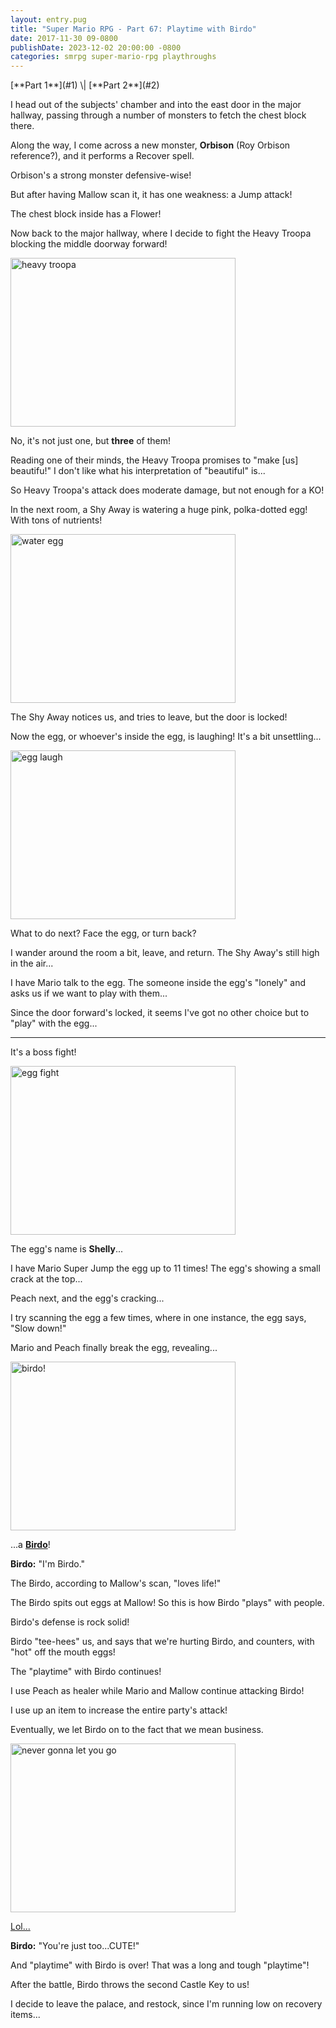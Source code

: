 ```yaml
---
layout: entry.pug
title: "Super Mario RPG - Part 67: Playtime with Birdo"
date: 2017-11-30 09-0800
publishDate: 2023-12-02 20:00:00 -0800
categories: smrpg super-mario-rpg playthroughs
---
```


<p class="entry-partination" markdown="1">[**Part 1**](#1) \| [**Part 2**](#2)</p>

<a name="1"></a>

I head out of the subjects' chamber and into the east door in the major hallway, passing through a number of monsters to fetch the chest block there.

Along the way, I come across a new monster, **Orbison** (Roy Orbison reference?), and it performs a Recover spell.

Orbison's a strong monster defensive-wise!

But after having Mallow scan it, it has one weakness: a Jump attack!

The chest block inside has a Flower!

Now back to the major hallway, where I decide to fight the Heavy Troopa blocking the middle doorway forward!

<img src="https://i.imgur.com/2QcYh59.png" alt="heavy troopa" width="360" height="270" id="liveblog" />

No, it's not just one, but **three** of them!

Reading one of their minds, the Heavy Troopa promises to "make [us] beautifu!" I don't like what his interpretation of "beautiful" is...

So Heavy Troopa's attack does moderate damage, but not enough for a KO!

In the next room, a Shy Away is watering a huge pink, polka-dotted egg! With tons of nutrients!

<img src="https://i.imgur.com/VcKKmFS.png" alt="water egg" width="360" height="270" id="liveblog" />

The Shy Away notices us, and tries to leave, but the door is locked!

Now the egg, or whoever's inside the egg, is laughing! It's a bit unsettling...

<img src="https://i.imgur.com/9iO3DcM.png" alt="egg laugh" width="360" height="270" id="liveblog" />

What to do next? Face the egg, or turn back?

I wander around the room a bit, leave, and return. The Shy Away's still high in the air...

I have Mario talk to the egg. The someone inside the egg's "lonely" and asks us if we want to play with them...

Since the door forward's locked, it seems I've got no other choice but to "play" with the egg...

<a name="2"></a>

---

It's a boss fight!

<img src="https://i.imgur.com/h9hunjL.png" alt="egg fight" width="360" height="270" id="liveblog" />

The egg's name is **Shelly**...

I have Mario Super Jump the egg up to 11 times! The egg's showing a small crack at the top...

Peach next, and the egg's cracking...

I try scanning the egg a few times, where in one instance, the egg says, "Slow down!"

Mario and Peach finally break the egg, revealing...

<img src="https://i.imgur.com/b5IUG8p.png" alt="birdo!" width="360" height="270" id="liveblog" />

...a [**Birdo**](https://www.mariowiki.com/Birdo)!

**Birdo:** "I'm Birdo."

The Birdo, according to Mallow's scan, "loves life!"

The Birdo spits out eggs at Mallow! So this is how Birdo "plays" with people.

Birdo's defense is rock solid!

Birdo "tee-hees" us, and says that we're hurting Birdo, and counters, with "hot" off the mouth eggs!

The "playtime" with Birdo continues!

I use Peach as healer while Mario and Mallow continue attacking Birdo!

I use up an item to increase the entire party's attack!

Eventually, we let Birdo on to the fact that we mean business.

<img src="https://i.imgur.com/GP8tKjt.png" alt="never gonna let you go" width="360" height="270" id="liveblog" />

[Lol...](https://youtu.be/DmgGKtYceak)

**Birdo:** "You're just too...CUTE!"

And "playtime" with Birdo is over! That was a long and tough "playtime"!

After the battle, Birdo throws the second Castle Key to us!

I decide to leave the palace, and restock, since I'm running low on recovery items...